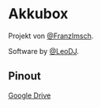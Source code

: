 # Akkubox
Projekt von [@FranzImsch](https://github.com/FranzImsch).

Software by [@LeoDJ](https://github.com/LeoDJ).


## Pinout
[Google Drive](https://docs.google.com/document/d/1yh9uZOirTVwiDLBjXiqImWh2640Bmm5ZRoVIu5uyFdU)